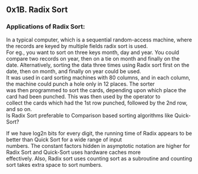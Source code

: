 ## 0x1B. Radix Sort


### Applications of Radix Sort: 

In a typical computer, which is a sequential random-access machine, where the records are keyed by multiple fields radix sort is used.</br> For eg., you want to sort on three keys month, day and year. You could compare two records on year, then on a tie on month and finally on the date. Alternatively, sorting the data three times using Radix sort first on the date, then on month, and finally on year could be used.</br>
It was used in card sorting machines with 80 columns, and in each column, the machine could punch a hole only in 12 places. The sorter </br>was then programmed to sort the cards, depending upon which place the card had been punched. This was then used by the operator to </br>collect the cards which had the 1st row punched, followed by the 2nd row, and so on.</br>
Is Radix Sort preferable to Comparison based sorting algorithms like Quick-Sort? </br>

If we have log2n bits for every digit, the running time of Radix appears to be better than Quick Sort for a wide range of input </br>numbers. The constant factors hidden in asymptotic notation are higher for Radix Sort and Quick-Sort uses hardware caches more </br>effectively. Also, Radix sort uses counting sort as a subroutine and counting sort takes extra space to sort numbers.</br>